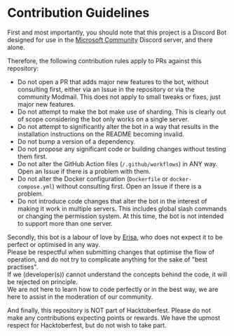 # Contribution Guidelines

First and most importantly, you should note that this project is a Discord Bot designed for use in the [Microsoft Community](https://msft.chat) Discord server, and there alone.

Therefore, the following contribution rules apply to PRs against this repository:
- Do not open a PR that adds major new features to the bot, without consulting first, either via an Issue in the repository or via the community Modmail. This does not apply to small tweaks or fixes, just major new features.
- Do not attempt to make the bot make use of sharding. This is clearly out of scope considering the bot only works on a single server.
- Do not attempt to significantly alter the bot in a way that results in the installation instructions on the README becoming invalid. 
- Do not bump a version of a dependency.
- Do not propose any significant code or building changes without testing them first.
- Do not alter the GitHub Action files (`/.github/workflows`) in ANY way. Open an Issue if there is a problem with them.
- Do not alter the Docker configuration (`Dockerfile` or `docker-compose.yml`) without consulting first. Open an Issue if there is a problem.
- Do not introduce code changes that alter the bot in the interest of making it work in multiple servers. This includes global slash commands or changing the permission system. At this time, the bot is not intended to support more than one server.

Secondly, this bot is a labour of love by [Erisa](https://github.com/Erisa), who does not expect it to be perfect or optimised in any way.  
Please be respectful when submitting changes that optimise the flow of operation, and do not try to complicate anything for the sake of "best practises".  
If we (developer(s)) cannot understand the concepts behind the code, it will be rejected on principle.  
We are not here to learn how to code perfectly or in the best way, we are here to assist in the moderation of our community.

And finally, this repository is NOT part of Hacktoberfest. Please do not make any contributions expecting points or rewards. We have the upmost respect for Hacktoberfest, but do not wish to take part.
